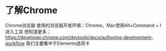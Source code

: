 # 了解Chrome

Chrome浏览器
使用的浏览器开发环境：Chrome，Mac使用Alt+Command + I进入工具
想知道更多：https://developer.chrome.com/devtools/docs/authoring-development-workflow
我们主要集中于Elements选项卡
